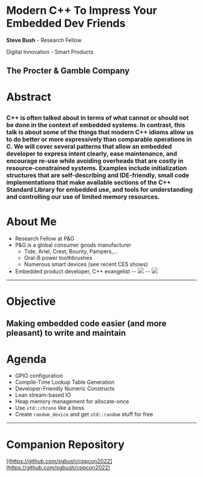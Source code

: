 # Modern C++ To Impress Your Embedded Dev Friends
**Steve Bush** - Research Fellow

Digital Innovation - Smart Products

The Procter & Gamble Company
---
# Abstract
<span style="font-size:75%;">C++ is often talked about in terms of what cannot or should not be done in the context of embedded systems.  In contrast, this talk is about some of the things that modern C++ idioms allow us to do better or more expressively than comparable operations in C.  We will cover several patterns that allow an embedded developer to express intent clearly, ease maintenance, and encourage re-use while avoiding overheads that are costly in resource-constrained systems.  Examples include initialization structures that are self-describing and IDE-friendly, small code implementations that make available sections of the C++ Standard Library for embedded use, and tools for understanding and controlling our use of limited memory resources.</span>
---
# About Me
* Research Fellow at P&G
* P&G is a global consumer goods manufacturer
    * Tide, Ariel, Crest, Bounty, Pampers,…
    * Oral-B power toothbrushes
    * Numerous smart devices (see recent CES shows)
* Embedded product developer, C++ evangelist
--
<image src="assets/PGBrands.png" style="max-width: 100%;"></image>
--
<image src="assets/CESProducts.png" style="max-width: 100%;"></image> 
---
# Objective
Making embedded code easier (and more pleasant) to write and maintain
---
# Agenda
* GPIO configuration
* Compile-Time Lookup Table Generation
* Developer-Friendly Numeric Constructs
* Lean stream-based IO
* Heap memory management for allocate-once 
* Use `std::chrono` like a boss
* Create `random_device` and get `std::random` stuff for free
---
# Companion Repository
[(https://github.com/sgbush/cppcon2022](https://github.com/sgbush/cppcon2022)
